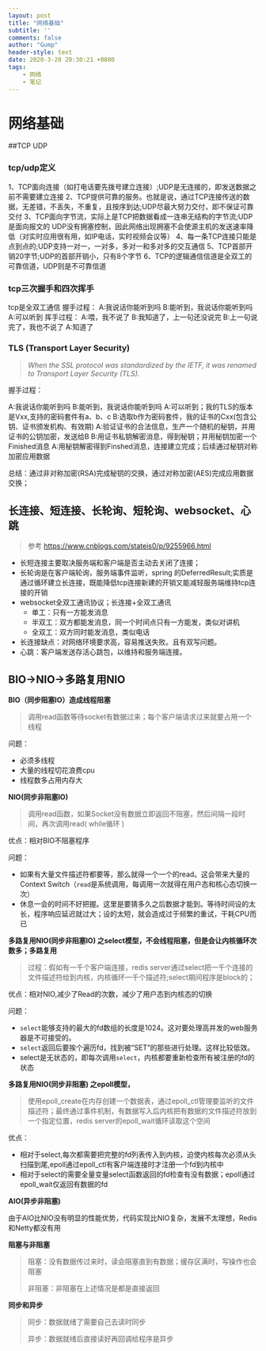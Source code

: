 ```yaml
---
layout: post
title: "网络基础"
subtitle: ''
comments: false
author: "Gump"
header-style: text
date: 2020-3-20 20:30:21 +0800
tags:
    - 网络
    - 笔记
---
```


# 网络基础

##TCP UDP
### tcp/udp定义
1、TCP面向连接（如打电话要先拨号建立连接）;UDP是无连接的，即发送数据之前不需要建立连接
2、TCP提供可靠的服务。也就是说，通过TCP连接传送的数据，无差错，不丢失，不重复，且按序到达;UDP尽最大努力交付，即不保证可靠交付
3、TCP面向字节流，实际上是TCP把数据看成一连串无结构的字节流;UDP是面向报文的
UDP没有拥塞控制，因此网络出现拥塞不会使源主机的发送速率降低（对实时应用很有用，如IP电话，实时视频会议等）
4、每一条TCP连接只能是点到点的;UDP支持一对一，一对多，多对一和多对多的交互通信
5、TCP首部开销20字节;UDP的首部开销小，只有8个字节
6、TCP的逻辑通信信道是全双工的可靠信道，UDP则是不可靠信道
### tcp三次握手和四次挥手
tcp是全双工通信 
握手过程：
A:我说话你能听到吗
B:能听到，我说话你能听到吗
A:可以听到
挥手过程：
A:喂，我不说了
B:我知道了，上一句还没说完
B:上一句说完了，我也不说了
A:知道了

### TLS (Transport Layer Security) 

> *When the SSL protocol was standardized by the IETF, it was renamed to Transport Layer Security (TLS).* 

握手过程：

A:我说话你能听到吗
B:能听到，我说话你能听到吗
A:可以听到；我的TLS的版本是Vxx,支持的密码套件有a、b、c
B:选取b作为密码套件，我的证书的Cxx(包含公钥、证书颁发机构、有效期)
A:验证证书的合法信息，生产一个随机的秘钥，并用证书的公钥加密，发送给B
B:用证书私钥解密消息，得到秘钥；并用秘钥加密一个Finished消息
A:用秘钥解密得到Finshed消息，连接建立完成；后续通过秘钥对称加密应用数据

总结：通过非对称加密(RSA)完成秘钥的交换，通过对称加密(AES)完成应用数据交换；

## 长连接、短连接、长轮询、短轮询、websocket、心跳

 > 参考 https://www.cnblogs.com/stateis0/p/9255966.html

- 长短连接主要取决服务端和客户端是否主动去关闭了连接；
- 长轮询是在客户端轮询，服务端事件监听，spring 的DeferredResult;实质是通过循环建立长连接，既能降低tcp连接新建的开销又能减轻服务端维持tcp连接的开销
- websocket全双工通讯协议；长连接+全双工通讯
  - 单工：只有一方能发消息
  - 半双工：双方都能发消息，同一个时间点只有一方能发，类似对讲机
  - 全双工：双方同时能发消息，类似电话
- 长连接缺点：对网络环境要求高，容易推送失败。且有双写问题。
- 心跳：客户端发送存活心跳包，以维持和服务端连接。



## BIO->NIO->多路复用NIO

**BIO（同步阻塞IO）造成线程阻塞**

> 调用read函数等待socket有数据过来；每个客户端请求过来就要占用一个线程

  问题：

- 必须多线程
- 大量的线程切花浪费cpu
- 线程数多占用内存大

**NIO(同步非阻塞IO)**

> 调用read函数，如果Socket没有数据立即返回不阻塞，然后间隔一段时间，再次调用read( while循环 )

优点：相对BIO不阻塞程序

问题：

- 如果有大量文件描述符都要等，那么就得一个一个的read。这会带来大量的Context Switch（`read`是系统调用，每调用一次就得在用户态和核心态切换一次）
- 休息一会的时间不好把握。这里是要猜多久之后数据才能到。等待时间设的太长，程序响应延迟就过大；设的太短，就会造成过于频繁的重试，干耗CPU而已

**多路复用NIO(同步非阻塞IO) 之select模型，不会线程阻塞，但是会让内核循环次数多；多路复用**

> 过程：假如有一千个客户端连接，redis server通过select把一千个连接的文件描述符给到内核，内核循环一千个描述符;select期间程序是block的；

优点：相对NIO,减少了Read的次数，减少了用户态到内核态的切换

问题：

- `select`能够支持的最大的fd数组的长度是1024。这对要处理高并发的web服务器是不可接受的。
- `select`返回后要挨个遍历fd，找到被“SET”的那些进行处理。这样比较低效。
-  select是无状态的，即每次调用`select`，内核都要重新检查所有被注册的fd的状态



**多路复用NIO(同步非阻塞)  之epoll模型，**

> 使用epoll_create在内存创建一个数据表，通过epoll_ctl管理要监听的文件描述符；最终通过事件机制，有数据写入后内核把有数据的文件描述符放到一个指定位置，redis server的epoll_wait循环读取这个空间

优点：

- 相对于select,每次都需要把完整的fd列表传入到内核，迫使内核每次必须从头扫描到尾,epoll通过epoll_ctl有客户端连接时才注册一个fd到内核中
- 相对于select的需要全量变量select函数返回的fd检查有没有数据；epoll通过epoll_wait仅返回有数据的fd

**AIO(异步非阻塞)**

由于AIO比NIO没有明显的性能优势，代码实现比NIO复杂，发展不太理想，Redis和Netty都没有用

**阻塞与非阻塞**

> 阻塞：没有数据传过来时，读会阻塞直到有数据；缓存区满时，写操作也会阻塞
>
> 非阻塞：非阻塞在上述情况是都是直接返回

**同步和异步**

> 同步：数据就绪了需要自己去读时同步
>
> 异步：数据就绪后直接读好再回调给程序是异步